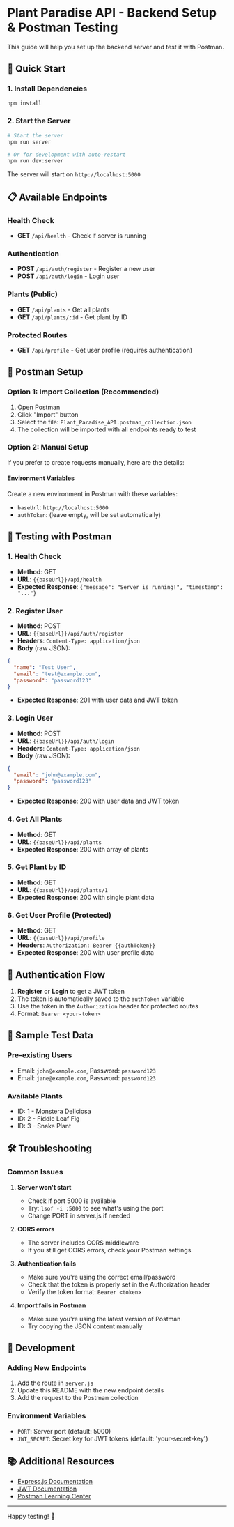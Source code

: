 # Plant Paradise API - Backend Setup & Postman Testing

This guide will help you set up the backend server and test it with Postman.

## 🚀 Quick Start

### 1. Install Dependencies
```bash
npm install
```

### 2. Start the Server
```bash
# Start the server
npm run server

# Or for development with auto-restart
npm run dev:server
```

The server will start on `http://localhost:5000`

## 📋 Available Endpoints

### Health Check
- **GET** `/api/health` - Check if server is running

### Authentication
- **POST** `/api/auth/register` - Register a new user
- **POST** `/api/auth/login` - Login user

### Plants (Public)
- **GET** `/api/plants` - Get all plants
- **GET** `/api/plants/:id` - Get plant by ID

### Protected Routes
- **GET** `/api/profile` - Get user profile (requires authentication)

## 🔧 Postman Setup

### Option 1: Import Collection (Recommended)
1. Open Postman
2. Click "Import" button
3. Select the file: `Plant_Paradise_API.postman_collection.json`
4. The collection will be imported with all endpoints ready to test

### Option 2: Manual Setup
If you prefer to create requests manually, here are the details:

#### Environment Variables
Create a new environment in Postman with these variables:
- `baseUrl`: `http://localhost:5000`
- `authToken`: (leave empty, will be set automatically)

## 🧪 Testing with Postman

### 1. Health Check
- **Method**: GET
- **URL**: `{{baseUrl}}/api/health`
- **Expected Response**: `{"message": "Server is running!", "timestamp": "..."}`

### 2. Register User
- **Method**: POST
- **URL**: `{{baseUrl}}/api/auth/register`
- **Headers**: `Content-Type: application/json`
- **Body** (raw JSON):
```json
{
  "name": "Test User",
  "email": "test@example.com",
  "password": "password123"
}
```
- **Expected Response**: 201 with user data and JWT token

### 3. Login User
- **Method**: POST
- **URL**: `{{baseUrl}}/api/auth/login`
- **Headers**: `Content-Type: application/json`
- **Body** (raw JSON):
```json
{
  "email": "john@example.com",
  "password": "password123"
}
```
- **Expected Response**: 200 with user data and JWT token

### 4. Get All Plants
- **Method**: GET
- **URL**: `{{baseUrl}}/api/plants`
- **Expected Response**: 200 with array of plants

### 5. Get Plant by ID
- **Method**: GET
- **URL**: `{{baseUrl}}/api/plants/1`
- **Expected Response**: 200 with single plant data

### 6. Get User Profile (Protected)
- **Method**: GET
- **URL**: `{{baseUrl}}/api/profile`
- **Headers**: `Authorization: Bearer {{authToken}}`
- **Expected Response**: 200 with user profile data

## 🔐 Authentication Flow

1. **Register** or **Login** to get a JWT token
2. The token is automatically saved to the `authToken` variable
3. Use the token in the `Authorization` header for protected routes
4. Format: `Bearer <your-token>`

## 📝 Sample Test Data

### Pre-existing Users
- Email: `john@example.com`, Password: `password123`
- Email: `jane@example.com`, Password: `password123`

### Available Plants
- ID: 1 - Monstera Deliciosa
- ID: 2 - Fiddle Leaf Fig
- ID: 3 - Snake Plant

## 🛠️ Troubleshooting

### Common Issues

1. **Server won't start**
   - Check if port 5000 is available
   - Try: `lsof -i :5000` to see what's using the port
   - Change PORT in server.js if needed

2. **CORS errors**
   - The server includes CORS middleware
   - If you still get CORS errors, check your Postman settings

3. **Authentication fails**
   - Make sure you're using the correct email/password
   - Check that the token is properly set in the Authorization header
   - Verify the token format: `Bearer <token>`

4. **Import fails in Postman**
   - Make sure you're using the latest version of Postman
   - Try copying the JSON content manually

## 🔄 Development

### Adding New Endpoints
1. Add the route in `server.js`
2. Update this README with the new endpoint details
3. Add the request to the Postman collection

### Environment Variables
- `PORT`: Server port (default: 5000)
- `JWT_SECRET`: Secret key for JWT tokens (default: 'your-secret-key')

## 📚 Additional Resources

- [Express.js Documentation](https://expressjs.com/)
- [JWT Documentation](https://jwt.io/)
- [Postman Learning Center](https://learning.postman.com/)

---

Happy testing! 🌱 